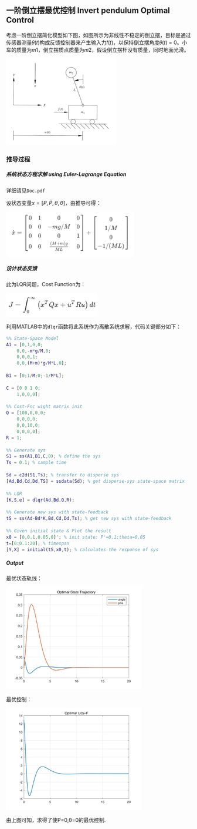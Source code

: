## 一阶倒立摆最优控制 Invert pendulum Optimal Control

考虑一阶倒立摆简化模型如下图，如图所示为非线性不稳定的倒立摆，目标是通过传感器测量𝜃(𝑡)构成反馈控制器来产生输入力𝑓(𝑡)，以保持倒立摆角度𝜃(𝑡) = 0。小车的质量为𝑚1，倒立摆质点质量为𝑚2，假设倒立摆杆没有质量，同时地面光滑。

<img src="./Img/car.png" width="300">

### 推导过程

##### 系统状态方程求解 using Euler-Lagrange Equation 

详细请见`Doc.pdf`



设状态变量$x=[P,\dot{P},\theta,\dot{\theta}]$，由推导可得：

<img src="./Img/state.png" width="350">



##### 设计状态反馈

此为LQR问题，Cost Function为：

<img src="./Img/J.png" width="250">


利用MATLAB中的`dlqr`函数将此系统作为离散系统求解，代码关键部分如下：

```matlab
%% State-Space Model
A1 = [0,1,0,0;
    0,0,-m*g/M,0;
    0,0,0,1;
    0,0,(M+m)*g/M*L,0];

B1 = [0;1/M;0;-1/M*L];

C = [0 0 1 0;
    1,0,0,0];

%% Cost-Fnc wight matrix init
Q = [100,0,0,0;
    0,0,0,0;
    0,0,10,0;
    0,0,0,0];
R = 1;

%% Generate sys
S1 = ss(A1,B1,C,0); % define the sys
Ts = 0.1; % sample time

Sd = c2d(S1,Ts); % transfer to disperse sys
[Ad,Bd,Cd,Dd,TS] = ssdata(Sd); % get disperse-sys state-space matrix

%% LQR
[K,S,e] = dlqr(Ad,Bd,Q,R);

%% Generate new sys with state-feedback
tS = ss(Ad-Bd*K,Bd,Cd,Dd,Ts); % get new sys with state-feedback

%% Given initial state & Plot the result
x0 = [0,0.1,0.05,0]'; % init state: P'=0.1;theta=0.05
t=[0:0.1:20]; % timespan
[Y,X] = initial(tS,x0,t); % calculates the response of sys
```



##### Output

最优状态轨线：

<img src="./Img/res.jpg" width="370">

最优控制：

<img src="./Img/ut.jpg" width="370">

由上图可知，求得了使P=0,θ=0​的最优控制.
